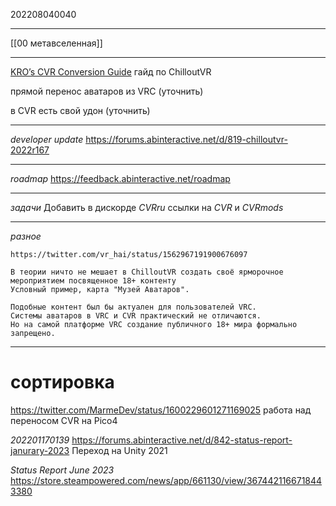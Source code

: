 202208040040
***
[[00 метавселенная]]
***
[KRO’s CVR Conversion Guide](https://docs.google.com/document/d/1vWB3VN98i7erA8anywUxxGoT39hrh8oHMmU6uaAnGu0/edit#heading=h.pfkfunxxl10w)
гайд по ChilloutVR

прямой перенос аватаров из VRC (уточнить)

в CVR есть свой удон (уточнить)
***
*developer update*
https://forums.abinteractive.net/d/819-chilloutvr-2022r167
***
*roadmap*
https://feedback.abinteractive.net/roadmap
***
*задачи*
Добавить в дискорде *CVRru* ссылки на *CVR* и *CVRmods*
***
*разное*
```
https://twitter.com/vr_hai/status/1562967191900676097

В теории ничто не мешает в ChilloutVR создать своё ярморочное мероприятием посвященное 18+ контенту
Условный пример, карта "Музей Аватаров".

Подобные контент был бы актуален для пользователей VRC.
Системы аватаров в VRC и CVR практический не отличаются.
Но на самой платформе VRC создание публичного 18+ мира формально запрещено.
```
***
# сортировка
https://twitter.com/MarmeDev/status/1600229601271169025
работа над переносом CVR на Pico4

*202201170139*
https://forums.abinteractive.net/d/842-status-report-janurary-2023
Переход на Unity 2021

*Status Report June 2023*
https://store.steampowered.com/news/app/661130/view/3674421166718443380